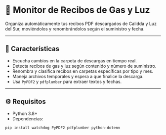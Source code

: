 # 📄 Monitor de Recibos de Gas y Luz

Organiza automáticamente tus recibos PDF descargados de Calidda y Luz del Sur, moviéndolos y renombrándolos según el suministro y fecha.

---

## 🚀 Características

- Escucha cambios en la carpeta de descargas en tiempo real.
- Detecta recibos de gas y luz según contenido y número de suministro.
- Renombra y clasifica recibos en carpetas específicas por tipo y mes.
- Maneja archivos temporales y espera a que finalice la descarga.
- Usa `PyPDF2` y `pdfplumber` para extraer textos y fechas.

---

## ⚙️ Requisitos

- Python 3.8+
- Dependencias:

```bash
pip install watchdog PyPDF2 pdfplumber python-dotenv
